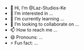 - 👋 Hi, I’m @Laz-Studios-Ke
- 👀 I’m interested in ...
- 🌱 I’m currently learning ...
- 💞️ I’m looking to collaborate on ...
- 📫 How to reach me ...
- 😄 Pronouns: ...
- ⚡ Fun fact: ...

<!---
Laz-Studios-Ke/Laz-Studios-Ke is a ✨ special ✨ repository because its `README.md` (this file) appears on your GitHub profile.
You can click the Preview link to take a look at your changes.
--->
